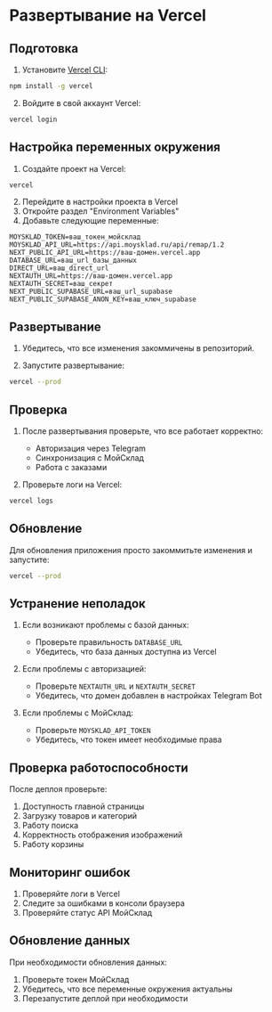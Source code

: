 # Развертывание на Vercel

## Подготовка

1. Установите [Vercel CLI](https://vercel.com/cli):
```bash
npm install -g vercel
```

2. Войдите в свой аккаунт Vercel:
```bash
vercel login
```

## Настройка переменных окружения

1. Создайте проект на Vercel:
```bash
vercel
```

2. Перейдите в настройки проекта в Vercel
3. Откройте раздел "Environment Variables"
4. Добавьте следующие переменные:

```env
MOYSKLAD_TOKEN=ваш_токен_мойсклад
MOYSKLAD_API_URL=https://api.moysklad.ru/api/remap/1.2
NEXT_PUBLIC_API_URL=https://ваш-домен.vercel.app
DATABASE_URL=ваш_url_базы_данных
DIRECT_URL=ваш_direct_url
NEXTAUTH_URL=https://ваш-домен.vercel.app
NEXTAUTH_SECRET=ваш_секрет
NEXT_PUBLIC_SUPABASE_URL=ваш_url_supabase
NEXT_PUBLIC_SUPABASE_ANON_KEY=ваш_ключ_supabase
```

## Развертывание

1. Убедитесь, что все изменения закоммичены в репозиторий.

2. Запустите развертывание:
```bash
vercel --prod
```

## Проверка

1. После развертывания проверьте, что все работает корректно:
   - Авторизация через Telegram
   - Синхронизация с МойСклад
   - Работа с заказами

2. Проверьте логи на Vercel:
```bash
vercel logs
```

## Обновление

Для обновления приложения просто закоммитьте изменения и запустите:
```bash
vercel --prod
```

## Устранение неполадок

1. Если возникают проблемы с базой данных:
   - Проверьте правильность `DATABASE_URL`
   - Убедитесь, что база данных доступна из Vercel

2. Если проблемы с авторизацией:
   - Проверьте `NEXTAUTH_URL` и `NEXTAUTH_SECRET`
   - Убедитесь, что домен добавлен в настройках Telegram Bot

3. Если проблемы с МойСклад:
   - Проверьте `MOYSKLAD_API_TOKEN`
   - Убедитесь, что токен имеет необходимые права

## Проверка работоспособности

После деплоя проверьте:

1. Доступность главной страницы
2. Загрузку товаров и категорий
3. Работу поиска
4. Корректность отображения изображений
5. Работу корзины

## Мониторинг ошибок

1. Проверяйте логи в Vercel
2. Следите за ошибками в консоли браузера
3. Проверяйте статус API МойСклад

## Обновление данных

При необходимости обновления данных:

1. Проверьте токен МойСклад
2. Убедитесь, что все переменные окружения актуальны
3. Перезапустите деплой при необходимости 